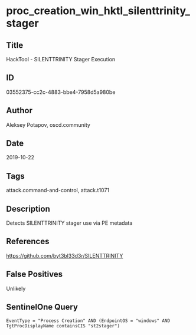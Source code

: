 # proc_creation_win_hktl_silenttrinity_stager

## Title
HackTool - SILENTTRINITY Stager Execution

## ID
03552375-cc2c-4883-bbe4-7958d5a980be

## Author
Aleksey Potapov, oscd.community

## Date
2019-10-22

## Tags
attack.command-and-control, attack.t1071

## Description
Detects SILENTTRINITY stager use via PE metadata

## References
https://github.com/byt3bl33d3r/SILENTTRINITY

## False Positives
Unlikely

## SentinelOne Query
```
EventType = "Process Creation" AND (EndpointOS = "windows" AND TgtProcDisplayName containsCIS "st2stager")

```